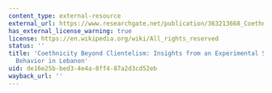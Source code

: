 ```yaml
---
content_type: external-resource
external_url: https://www.researchgate.net/publication/363213668_Coethnicity_Beyond_Clientelism_Insights_from_an_Experimental_Study_of_Political_Behavior_in_Lebanon
has_external_license_warning: true
license: https://en.wikipedia.org/wiki/All_rights_reserved
status: ''
title: 'Coethnicity Beyond Clientelism: Insights from an Experimental Study of Political
  Behavior in Lebanon'
uid: de16e25b-bed3-4e4a-8ff4-87a2d3cd52eb
wayback_url: ''
---
```

